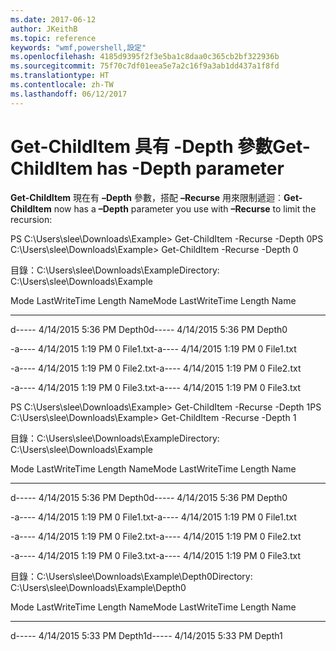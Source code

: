 ```yaml
---
ms.date: 2017-06-12
author: JKeithB
ms.topic: reference
keywords: "wmf,powershell,設定"
ms.openlocfilehash: 4185d9395f2f3e5ba1c8daa0c365cb2bf322936b
ms.sourcegitcommit: 75f70c7df01eea5e7a2c16f9a3ab1dd437a1f8fd
ms.translationtype: HT
ms.contentlocale: zh-TW
ms.lasthandoff: 06/12/2017
---
```

# <a name="get-childitem-has--depth-parameter"></a><span data-ttu-id="0cd11-102">Get-ChildItem 具有 -Depth 參數</span><span class="sxs-lookup"><span data-stu-id="0cd11-102">Get-ChildItem has -Depth parameter</span></span>
<span data-ttu-id="0cd11-103">**Get-ChildItem** 現在有 **–Depth** 參數，搭配 **–Recurse** 用來限制遞迴︰</span><span class="sxs-lookup"><span data-stu-id="0cd11-103">**Get-ChildItem** now has a **–Depth** parameter you use with **–Recurse** to limit the recursion:</span></span>

<span data-ttu-id="0cd11-104">PS C:\\Users\\slee\\Downloads\\Example&gt; Get-ChildItem -Recurse -Depth 0</span><span class="sxs-lookup"><span data-stu-id="0cd11-104">PS C:\\Users\\slee\\Downloads\\Example&gt; Get-ChildItem -Recurse -Depth 0</span></span>

<span data-ttu-id="0cd11-105">目錄：C:\\Users\\slee\\Downloads\\Example</span><span class="sxs-lookup"><span data-stu-id="0cd11-105">Directory: C:\\Users\\slee\\Downloads\\Example</span></span>

<span data-ttu-id="0cd11-106">Mode LastWriteTime Length Name</span><span class="sxs-lookup"><span data-stu-id="0cd11-106">Mode LastWriteTime Length Name</span></span>

---- ------------- ------ ----

<span data-ttu-id="0cd11-107">d----- 4/14/2015 5:36 PM Depth0</span><span class="sxs-lookup"><span data-stu-id="0cd11-107">d----- 4/14/2015 5:36 PM Depth0</span></span>

<span data-ttu-id="0cd11-108">-a---- 4/14/2015 1:19 PM 0 File1.txt</span><span class="sxs-lookup"><span data-stu-id="0cd11-108">-a---- 4/14/2015 1:19 PM 0 File1.txt</span></span>

<span data-ttu-id="0cd11-109">-a---- 4/14/2015 1:19 PM 0 File2.txt</span><span class="sxs-lookup"><span data-stu-id="0cd11-109">-a---- 4/14/2015 1:19 PM 0 File2.txt</span></span>

<span data-ttu-id="0cd11-110">-a---- 4/14/2015 1:19 PM 0 File3.txt</span><span class="sxs-lookup"><span data-stu-id="0cd11-110">-a---- 4/14/2015 1:19 PM 0 File3.txt</span></span>

<span data-ttu-id="0cd11-111">PS C:\\Users\\slee\\Downloads\\Example&gt; Get-ChildItem -Recurse -Depth 1</span><span class="sxs-lookup"><span data-stu-id="0cd11-111">PS C:\\Users\\slee\\Downloads\\Example&gt; Get-ChildItem -Recurse -Depth 1</span></span>

<span data-ttu-id="0cd11-112">目錄：C:\\Users\\slee\\Downloads\\Example</span><span class="sxs-lookup"><span data-stu-id="0cd11-112">Directory: C:\\Users\\slee\\Downloads\\Example</span></span>

<span data-ttu-id="0cd11-113">Mode LastWriteTime Length Name</span><span class="sxs-lookup"><span data-stu-id="0cd11-113">Mode LastWriteTime Length Name</span></span>

---- ------------- ------ ----

<span data-ttu-id="0cd11-114">d----- 4/14/2015 5:36 PM Depth0</span><span class="sxs-lookup"><span data-stu-id="0cd11-114">d----- 4/14/2015 5:36 PM Depth0</span></span>

<span data-ttu-id="0cd11-115">-a---- 4/14/2015 1:19 PM 0 File1.txt</span><span class="sxs-lookup"><span data-stu-id="0cd11-115">-a---- 4/14/2015 1:19 PM 0 File1.txt</span></span>

<span data-ttu-id="0cd11-116">-a---- 4/14/2015 1:19 PM 0 File2.txt</span><span class="sxs-lookup"><span data-stu-id="0cd11-116">-a---- 4/14/2015 1:19 PM 0 File2.txt</span></span>

<span data-ttu-id="0cd11-117">-a---- 4/14/2015 1:19 PM 0 File3.txt</span><span class="sxs-lookup"><span data-stu-id="0cd11-117">-a---- 4/14/2015 1:19 PM 0 File3.txt</span></span>

<span data-ttu-id="0cd11-118">目錄：C:\\Users\\slee\\Downloads\\Example\\Depth0</span><span class="sxs-lookup"><span data-stu-id="0cd11-118">Directory: C:\\Users\\slee\\Downloads\\Example\\Depth0</span></span>

<span data-ttu-id="0cd11-119">Mode LastWriteTime Length Name</span><span class="sxs-lookup"><span data-stu-id="0cd11-119">Mode LastWriteTime Length Name</span></span>

---- ------------- ------ ----

<span data-ttu-id="0cd11-120">d----- 4/14/2015 5:33 PM Depth1</span><span class="sxs-lookup"><span data-stu-id="0cd11-120">d----- 4/14/2015 5:33 PM Depth1</span></span>

